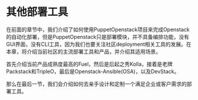 # 其他部署工具

在前面的章节中，我们介绍了如何使用PuppetOpenstack项目来完成Openstack的自动化部署，但是PuppetOpenstack只是部署模块，并不具备编排功能，没有GUI界面，没有CLI工具，因为我们也要关注社区deployment相关工具的发展。在本章，将介绍当前社区的主流部署工具和产品，并介绍其适用场景。


首先介绍当前产品成熟度最高的Fuel，然后是后起之秀Kolla，接着是老牌Packstack和TripleO，最后是Openstack-Ansible(OSA)，以及DevStack。

那么在最后一节，我们会介绍如何去亲手设计和定制一个满足企业或客户需求的部署工具。


